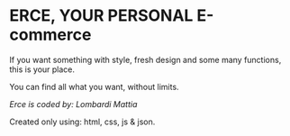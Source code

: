# ERCE, YOUR PERSONAL E-commerce
If you want something with style, fresh design and some many functions, this is your place.

You can find all what you want, without limits.

*Erce is coded by: Lombardi Mattia*

Created only using: html, css, js & json.
